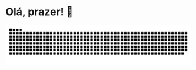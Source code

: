 # Olá, prazer! 🤝        
  
  ![Snake animation](https://github.com/ellen2121/ellen2121/blob/output/github-contribution-grid-snake.svg)
 
